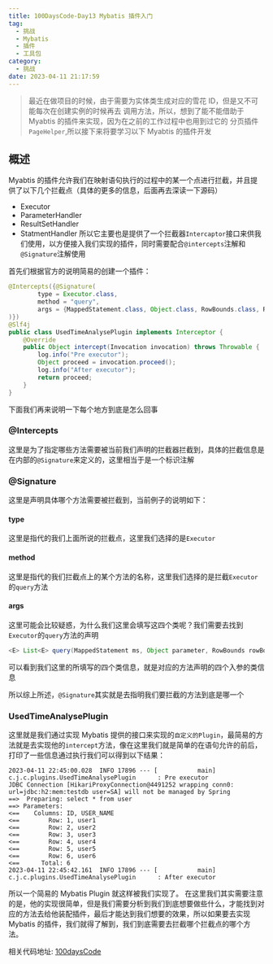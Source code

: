 ```yaml
---
title: 100DaysCode-Day13 Mybatis 插件入门
tag:
  - 挑战
  - Mybatis
  - 插件
  - 工具包
category:
  - 挑战
date: 2023-04-11 21:17:59
---
```


> 最近在做项目的时候，由于需要为实体类生成对应的雪花 ID，但是又不可能每次在创建实例的时候再去
> 调用方法，所以，想到了能不能借助于 Myabtis 的插件来实现，因为在之前的工作过程中也用到过它的
> 分页插件`PageHelper`,所以接下来将要学习以下 Myabtis 的插件开发

## 概述

Myabtis 的插件允许我们在映射语句执行的过程中的某一个点进行拦截，并且提供了以下几个拦截点（具体的更多的信息，后面再去深读一下源码）

- Executor
- ParameterHandler
- ResultSetHandler
- StatmentHandler
  所以它主要也是提供了一个拦截器`Intercaptor`接口来供我们使用，以方便接入我们实现的插件，同时需要配合`@intercepts`注解和`@Signature`注解使用

首先们根据官方的说明简易的创建一个插件：

```java
@Intercepts({@Signature(
        type = Executor.class,
        method = "query",
        args = {MappedStatement.class, Object.class, RowBounds.class, ResultHandler.class}
)})
@Slf4j
public class UsedTimeAnalysePlugin implements Interceptor {
    @Override
    public Object intercept(Invocation invocation) throws Throwable {
        log.info("Pre executor");
        Object proceed = invocation.proceed();
        log.info("After executor");
        return proceed;
    }
}
```

下面我们再来说明一下每个地方到底是怎么回事

### @Intercepts

这里是为了指定哪些方法需要被当前我们声明的拦截器拦截到，具体的拦截信息是在内部的`@Signature`来定义的，这里相当于是一个标识注解

### @Signature

这里是声明具体哪个方法需要被拦截到，当前例子的说明如下：

#### type

这里是指代的我们上面所说的拦截点，这里我们选择的是`Executor`

#### method

这里是指代的我们拦截点上的某个方法的名称，这里我们选择的是拦截`Executor`的`query`方法

#### args

这里可能会比较疑惑，为什么我们这里会填写这四个类呢？我们需要去找到`Executor`的`query`方法的声明

```java
<E> List<E> query(MappedStatement ms, Object parameter, RowBounds rowBounds, ResultHandler resultHandler) throws SQLException;
```

可以看到我们这里的所填写的四个类信息，就是对应的方法声明的四个入参的类信息

所以综上所述，`@Signature`其实就是去指明我们要拦截的方法到底是哪一个

### UsedTimeAnalysePlugin

这里就是我们通过实现 Mybatis 提供的接口来实现的`自定义的Plugin`，最简易的方法就是去实现他的`intercept`方法，像在这里我们就是简单的在语句允许的前后，打印了一些信息通过执行我们可以得到以下结果：

```console
2023-04-11 22:45:00.028  INFO 17896 --- [           main] c.j.c.plugins.UsedTimeAnalysePlugin      : Pre executor
JDBC Connection [HikariProxyConnection@4491252 wrapping conn0: url=jdbc:h2:mem:testdb user=SA] will not be managed by Spring
==>  Preparing: select * from user
==> Parameters:
<==    Columns: ID, USER_NAME
<==        Row: 1, user1
<==        Row: 2, user2
<==        Row: 3, user3
<==        Row: 4, user4
<==        Row: 5, user5
<==        Row: 6, user6
<==      Total: 6
2023-04-11 22:45:42.161  INFO 17896 --- [           main] c.j.c.plugins.UsedTimeAnalysePlugin      : After executor
```

所以一个简易的 Mybatis Plugin 就这样被我们实现了。
在这里我们其实需要注意的是，他的实现很简单，但是我们需要分析到我们到底想要做些什么，才能找到对应的方法去给他装配插件，最后才能达到我们想要的效果，所以如果要去实现 Mybatis 的插件，我们就得了解到，我们到底需要去拦截哪个拦截点的哪个方法。

相关代码地址:
[100daysCode](https://github.com/dgjungleP/100days-code-round1)
